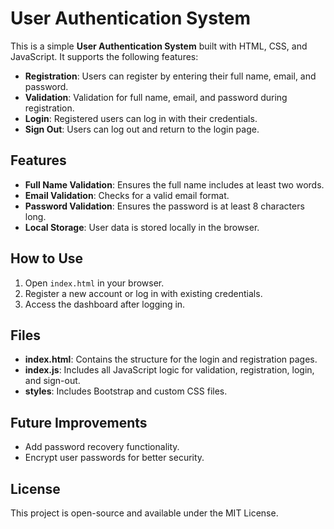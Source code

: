 # User Authentication System

This is a simple **User Authentication System** built with HTML, CSS, and JavaScript. It supports the following features:

- **Registration**: Users can register by entering their full name, email, and password.
- **Validation**: Validation for full name, email, and password during registration.
- **Login**: Registered users can log in with their credentials.
- **Sign Out**: Users can log out and return to the login page.

## Features

- **Full Name Validation**: Ensures the full name includes at least two words.
- **Email Validation**: Checks for a valid email format.
- **Password Validation**: Ensures the password is at least 8 characters long.
- **Local Storage**: User data is stored locally in the browser.

## How to Use

1. Open `index.html` in your browser.
2. Register a new account or log in with existing credentials.
3. Access the dashboard after logging in.

## Files

- **index.html**: Contains the structure for the login and registration pages.
- **index.js**: Includes all JavaScript logic for validation, registration, login, and sign-out.
- **styles**: Includes Bootstrap and custom CSS files.

## Future Improvements

- Add password recovery functionality.
- Encrypt user passwords for better security.

## License

This project is open-source and available under the MIT License.
